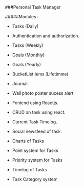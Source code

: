 ###Personal Task Manager

#####Modules :

- Tasks (Daily)
- Authentication and authorization.
- Tasks (Weekly)
- Goals (Monthly)
- Goals (Yearly)
- BucketList Iems (Lifetimme)
- Journal
- Wall photo poster sucess alert

- Fontend using Reactjs.
- CRUD on task using react.
- Current Task Timelog.
- Social newsfeed of task.
- Charts of Tasks
- Point system for Tasks
- Priority system for Tasks
- Timelog of Tasks
- Task Category system
